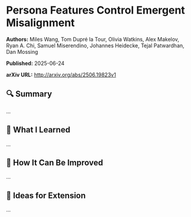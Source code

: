 # Persona Features Control Emergent Misalignment
**Authors:** Miles Wang, Tom Dupré la Tour, Olivia Watkins, Alex Makelov, Ryan A. Chi, Samuel Miserendino, Johannes Heidecke, Tejal Patwardhan, Dan Mossing

**Published:** 2025-06-24

**arXiv URL:** http://arxiv.org/abs/2506.19823v1

## 🔍 Summary

...

## 🧠 What I Learned

...

## 🔬 How It Can Be Improved

...

## 🧪 Ideas for Extension

...
